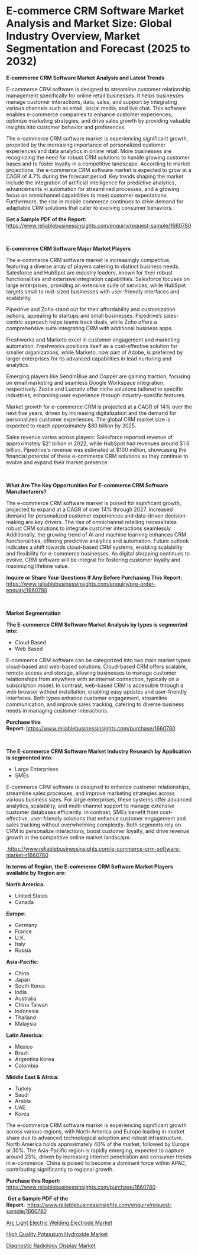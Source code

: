 <p><h1>E-commerce CRM Software Market Analysis and Market Size: Global Industry Overview, Market Segmentation and Forecast (2025 to 2032)</h1></p><p><strong>E-commerce CRM Software Market Analysis and Latest Trends</strong></p>
<p><p>E-commerce CRM software is designed to streamline customer relationship management specifically for online retail businesses. It helps businesses manage customer interactions, data, sales, and support by integrating various channels such as email, social media, and live chat. This software enables e-commerce companies to enhance customer experiences, optimize marketing strategies, and drive sales growth by providing valuable insights into customer behavior and preferences.</p><p>The e-commerce CRM software market is experiencing significant growth, propelled by the increasing importance of personalized customer experiences and data analytics in online retail. More businesses are recognizing the need for robust CRM solutions to handle growing customer bases and to foster loyalty in a competitive landscape. According to market projections, the e-commerce CRM software market is expected to grow at a CAGR of 4.7% during the forecast period. Key trends shaping the market include the integration of artificial intelligence for predictive analytics, advancements in automation for streamlined processes, and a growing focus on omnichannel capabilities to meet customer expectations. Furthermore, the rise in mobile commerce continues to drive demand for adaptable CRM solutions that cater to evolving consumer behaviors.</p></p>
<p><strong>Get a Sample PDF of the Report:&nbsp;</strong> <a href="https://www.reliablebusinessinsights.com/enquiry/request-sample/1660780?utm_campaign=62&utm_medium=2&utm_source=Github&utm_content=ia&utm_term=17012025&utm_id=e-commerce-crm-software">https://www.reliablebusinessinsights.com/enquiry/request-sample/1660780</a></p>
<p>&nbsp;</p>
<p><strong>E-commerce CRM Software Major Market Players</strong></p>
<p><p>The e-commerce CRM software market is increasingly competitive, featuring a diverse array of players catering to distinct business needs. Salesforce and HubSpot are industry leaders, known for their robust functionalities and extensive integration capabilities. Salesforce focuses on large enterprises, providing an extensive suite of services, while HubSpot targets small to mid-sized businesses with user-friendly interfaces and scalability.</p><p>Pipedrive and Zoho stand out for their affordability and customization options, appealing to startups and small businesses. Pipedrive’s sales-centric approach helps teams track deals, while Zoho offers a comprehensive suite integrating CRM with additional business apps.</p><p>Freshworks and Marketo excel in customer engagement and marketing automation. Freshworks positions itself as a cost-effective solution for smaller organizations, while Marketo, now part of Adobe, is preferred by larger enterprises for its advanced capabilities in lead nurturing and analytics.</p><p>Emerging players like SendInBlue and Copper are gaining traction, focusing on email marketing and seamless Google Workspace integration, respectively. Zestia and Lucrativ offer niche solutions tailored to specific industries, enhancing user experience through industry-specific features.</p><p>Market growth for e-commerce CRM is projected at a CAGR of 14% over the next five years, driven by increasing digitalization and the demand for personalized customer experiences. The global CRM market size is expected to reach approximately $80 billion by 2025.</p><p>Sales revenue varies across players: Salesforce reported revenue of approximately $21 billion in 2022, while HubSpot had revenues around $1.6 billion. Pipedrive's revenue was estimated at $100 million, showcasing the financial potential of these e-commerce CRM solutions as they continue to evolve and expand their market presence.</p></p>
<p>&nbsp;</p>
<p><strong>What Are The Key Opportunities For E-commerce CRM Software Manufacturers?</strong></p>
<p><p>The e-commerce CRM software market is poised for significant growth, projected to expand at a CAGR of over 14% through 2027. Increased demand for personalized customer experiences and data-driven decision-making are key drivers. The rise of omnichannel retailing necessitates robust CRM solutions to integrate customer interactions seamlessly. Additionally, the growing trend of AI and machine learning enhances CRM functionalities, offering predictive analytics and automation. Future outlook indicates a shift towards cloud-based CRM systems, enabling scalability and flexibility for e-commerce businesses. As digital shopping continues to evolve, CRM software will be integral for fostering customer loyalty and maximizing lifetime value.</p></p>
<p><strong>Inquire or Share Your Questions If Any Before Purchasing This Report:</strong> <a href="https://www.reliablebusinessinsights.com/enquiry/pre-order-enquiry/1660780?utm_campaign=62&utm_medium=2&utm_source=Github&utm_content=ia&utm_term=17012025&utm_id=e-commerce-crm-software">https://www.reliablebusinessinsights.com/enquiry/pre-order-enquiry/1660780</a></p>
<p>&nbsp;</p>
<p><strong>Market Segmentation</strong></p>
<p><strong>The E-commerce CRM Software Market Analysis by types is segmented into:</strong></p>
<p><ul><li>Cloud Based</li><li>Web Based</li></ul></p>
<p><p>E-commerce CRM software can be categorized into two main market types: cloud-based and web-based solutions. Cloud-based CRM offers scalable, remote access and storage, allowing businesses to manage customer relationships from anywhere with an internet connection, typically on a subscription model. In contrast, web-based CRM is accessible through a web browser without installation, enabling easy updates and user-friendly interfaces. Both types enhance customer engagement, streamline communication, and improve sales tracking, catering to diverse business needs in managing customer interactions.</p></p>
<p><strong>Purchase this Report:&nbsp;</strong><a href="https://www.reliablebusinessinsights.com/purchase/1660780?utm_campaign=62&utm_medium=2&utm_source=Github&utm_content=ia&utm_term=17012025&utm_id=e-commerce-crm-software">https://www.reliablebusinessinsights.com/purchase/1660780</a></p>
<p>&nbsp;</p>
<p><strong>The E-commerce CRM Software Market Industry Research by Application is segmented into:</strong></p>
<p><ul><li>Large Enterprises</li><li>SMEs</li></ul></p>
<p><p>E-commerce CRM software is designed to enhance customer relationships, streamline sales processes, and improve marketing strategies across various business sizes. For large enterprises, these systems offer advanced analytics, scalability, and multi-channel support to manage extensive customer databases efficiently. In contrast, SMEs benefit from cost-effective, user-friendly solutions that enhance customer engagement and sales tracking without overwhelming complexity. Both segments rely on CRM to personalize interactions, boost customer loyalty, and drive revenue growth in the competitive online market landscape.</p></p>
<p><a href="https://www.reliablebusinessinsights.com/e-commerce-crm-software-market-r1660780?utm_campaign=62&utm_medium=2&utm_source=Github&utm_content=ia&utm_term=17012025&utm_id=e-commerce-crm-software">&nbsp;https://www.reliablebusinessinsights.com/e-commerce-crm-software-market-r1660780</a></p>
<p><strong>In terms of Region, the E-commerce CRM Software Market Players available by Region are:</strong></p>
<p>
    <p> <strong> North America: </strong>
        <ul>
            <li>United States</li>
            <li>Canada</li>
        </ul>
        </p> 
    <p> <strong> Europe: </strong>
        <ul>
            <li>Germany</li>
            <li>France</li>
            <li>U.K.</li>
            <li>Italy</li>
            <li>Russia</li>
        </ul>
        </p> 
    <p> <strong> Asia-Pacific: </strong>
        <ul>
            <li>China</li>
            <li>Japan</li>
            <li>South Korea</li>
            <li>India</li>
            <li>Australia</li>
            <li>China Taiwan</li>
            <li>Indonesia</li>
            <li>Thailand</li>
            <li>Malaysia</li>
        </ul>
        </p> 
    <p> <strong> Latin America: </strong>
        <ul>
            <li>Mexico</li>
            <li>Brazil</li>
            <li>Argentina Korea</li>
            <li>Colombia</li>
        </ul>
        </p> 
    <p> <strong> Middle East & Africa: </strong>
        <ul>
            <li>Turkey</li>
            <li>Saudi</li>
            <li>Arabia</li>
            <li>UAE</li>
            <li>Korea</li>
        </ul>
    </p>
    </p>
<p><p>The e-commerce CRM software market is experiencing significant growth across various regions, with North America and Europe leading in market share due to advanced technological adoption and robust infrastructure. North America holds approximately 40% of the market, followed by Europe at 30%. The Asia-Pacific region is rapidly emerging, expected to capture around 25%, driven by increasing internet penetration and consumer trends in e-commerce. China is poised to become a dominant force within APAC, contributing significantly to regional growth.</p></p>
<p><strong>Purchase this Report: </strong><a href="https://www.reliablebusinessinsights.com/purchase/1660780?utm_campaign=62&utm_medium=2&utm_source=Github&utm_content=ia&utm_term=17012025&utm_id=e-commerce-crm-software">https://www.reliablebusinessinsights.com/purchase/1660780</a></p>
<p>&nbsp;<strong>Get a Sample PDF of the Report:&nbsp;&nbsp;</strong><a href="https://www.reliablebusinessinsights.com/enquiry/request-sample/1660780?utm_campaign=62&utm_medium=2&utm_source=Github&utm_content=ia&utm_term=17012025&utm_id=e-commerce-crm-software">https://www.reliablebusinessinsights.com/enquiry/request-sample/1660780</a></p>
<p><strong></strong></p>
<p><p><a href="https://github.com/organophelia8282/Market-Research-Report-List-1/blob/main/arc-light-electric-welding-electrode-market.md?utm_campaign=62&utm_medium=2&utm_source=Github&utm_content=ia&utm_term=17012025&utm_id=e-commerce-crm-software">Arc Light Electric Welding Electrode Market</a></p><p><a href="https://github.com/danikabiele541/Market-Research-Report-List-1/blob/main/high-quality-potassium-hydroxide-market.md?utm_campaign=62&utm_medium=2&utm_source=Github&utm_content=ia&utm_term=17012025&utm_id=e-commerce-crm-software">High Quality Potassium Hydroxide Market</a></p><p><a href="https://github.com/jamastodola515/Market-Research-Report-List-1/blob/main/diagnostic-radiology-display-market.md?utm_campaign=62&utm_medium=2&utm_source=Github&utm_content=ia&utm_term=17012025&utm_id=e-commerce-crm-software">Diagnostic Radiology Display Market</a></p></p>